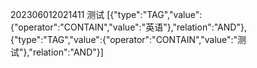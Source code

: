 202306012021411 测试 [{"type":"TAG","value":{"operator":"CONTAIN","value":"英语"},"relation":"AND"},{"type":"TAG","value":{"operator":"CONTAIN","value":"测试"},"relation":"AND"}]